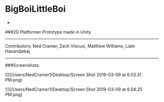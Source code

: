 # BigBoiLittleBoi
-

###2D Platformer Prototype made in Unity

----
Contributors: Ned Cramer, Zach Viscusi, Matthew Williams, Liam Hasandjekaj

----

###Screenshots:

![](/Users/NedCramer1/Desktop/Screen Shot 2019-03-09 at 6.03.31 PM.png)

![](/Users/NedCramer1/Desktop/Screen Shot 2019-03-09 at 6.04.25 PM.png)




